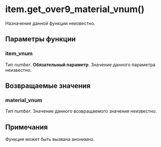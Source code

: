 # item.get_over9_material_vnum()
Назначение данной функции неизвестно.

## Параметры функции
### item_vnum
Тип *number*. **Обязательный параметр**. Значение данного параметра неизвестно.

## Возвращаемые значения
### material_vnum
Тип *number*. Значение данного возвращаемого значения неизвестно.

## Примечания
Функция может быть вызвана анонимно.